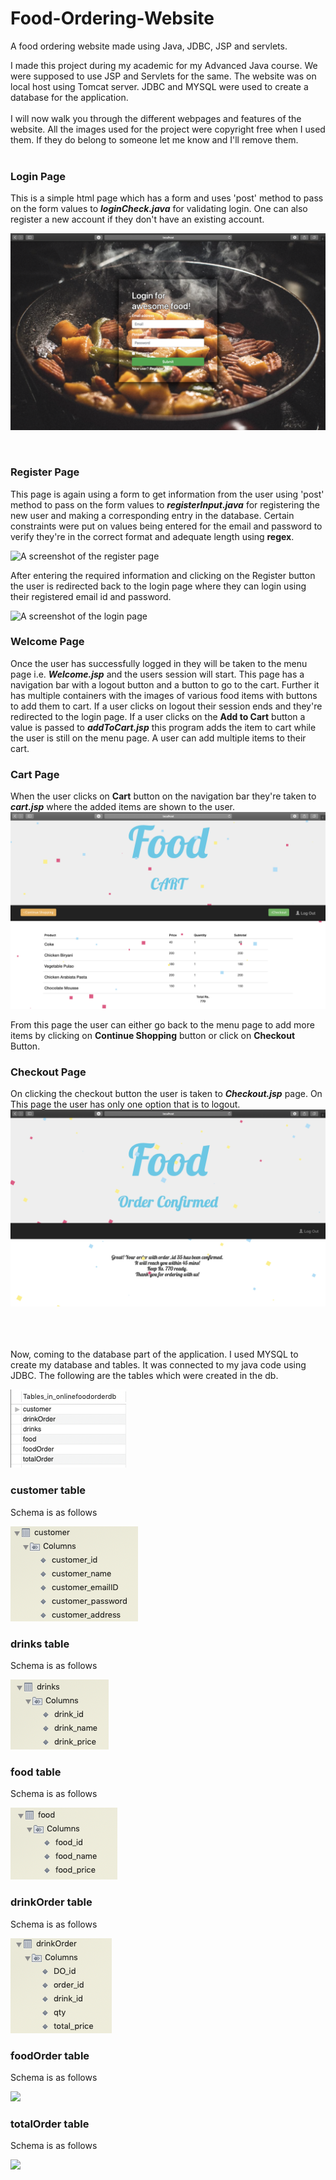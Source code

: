 # Food-Ordering-Website
A food ordering website made using Java, JDBC, JSP and servlets.

I made this project during my academic for my Advanced Java course. We were supposed to use JSP and Servlets for the same.
The website was on local host using Tomcat server. JDBC and MYSQL were used to create a database for the application.
<br>
<br>
I will now walk you through the different webpages and features of the website.
All the images used for the project were copyright free when I used them. If they do belong to someone let me know and I'll remove them.
<br>
<br>
### Login Page
This is a simple html page which has a form and uses 'post' method to pass on the form values to ***loginCheck.java*** for validating login.
One can also register a new account if they don't have an existing account.

![A screenshot of the login page](screen_shots/Screenshot%202019-05-29%20at%2012.08.00%20PM.png)

<br>

### Register Page
This page is again using a form to get information from the user using 'post' method to pass on the form values to ***registerInput.java*** for registering the new user and making a corresponding entry in the database. Certain constraints were put on values being entered for the email and password to verify they're in the correct format and adequate length using **regex**. 

![A screenshot of the register page](screen_shots/Screenshot%202019-05-30%20at%2012.13.34%20PM.png)

After entering the required information and clicking on the Register button the user is redirected back to the login page where they can login using their registered email id and password.

![A screenshot of the login page](screen_shots/Screenshot%202019-05-30%20at%2012.14.17%20PM.png)

### Welcome Page
Once the user has successfully logged in they will be taken to the menu page i.e. ***Welcome.jsp*** and the users session will start. This page has a navigation bar with a logout button and a button to go to the cart.
Further it has multiple containers with the images of various food items with buttons to add them to cart. If a user clicks on logout their session ends and they're redirected to the login page.
If a user clicks on the **Add to Cart** button a value is passed to ***addToCart.jsp*** this program adds the item to cart while the user is still on the menu page. A user can add multiple items to their cart.



### Cart Page
When the user clicks on **Cart** button on the navigation bar they're taken to ***cart.jsp*** where the added items are shown to the user.
![A screenshot of the Cart page](screen_shots/Screenshot%202019-05-30%20at%201.05.27%20PM.png)

From this page the user can either go back to the menu page to add more items by clicking on **Continue Shopping** button or click on **Checkout** Button. 
### Checkout Page
On clicking the checkout button the user is taken to ***Checkout.jsp*** page. On This page the user has only one option that is to logout.
![A screenshot of the Checkout page](screen_shots/Screenshot%202019-05-30%20at%201.05.39%20PM.png)

<br>
<br>
<br>
Now, coming to the database part of the application. I used MYSQL to create my database and tables. It was connected to my java code using JDBC.
The following are the tables which were created in the db.

![](screen_shots/Screenshot%202019-05-30%20at%2010.12.05%20PM.png)

### customer table
Schema is as follows

![](screen_shots/Screenshot%202019-05-30%20at%2010.20.37%20PM.png)

### drinks table
Schema is as follows

![](screen_shots/Screenshot%202019-05-30%20at%2010.21.38%20PM.png)

### food table
Schema is as follows

![](screen_shots/Screenshot%202019-05-30%20at%2010.21.48%20PM.png)

### drinkOrder table
Schema is as follows

![](screen_shots/Screenshot%202019-05-30%20at%2010.21.23%20PM.png)

### foodOrder table
Schema is as follows

![](screen_shots/Screenshot%202019-05-30%20at%2010.21.57%20PM.png)

### totalOrder table
Schema is as follows

![](screen_shots/Screenshot%202019-05-30%20at%2010.22.08%20PM.png)

